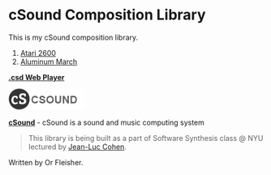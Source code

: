 # cSound Composition Library
This is my cSound composition library.

1. [Atari 2600](https://github.com/juniorxsound/cSound/tree/master/Aatari%202600)
2. [Aluminum March](https://github.com/juniorxsound/cSound/tree/master/Aluminum%20March)

**[.csd Web Player](https://github.com/juniorxsound/cSound/tree/master/CSD%20Player)**

![alt text](https://github.com/juniorxsound/cSound/blob/master/assets/cs-logo.png "cSound Logo")

**[cSound](https://github.com/csound/csound)** - cSound is a sound and music computing system



> This library is being built as a part of Software Synthesis class @ NYU lectured by [Jean-Luc Cohen](http://www.jean-lucsinclair.com/).

Written by Or Fleisher.
